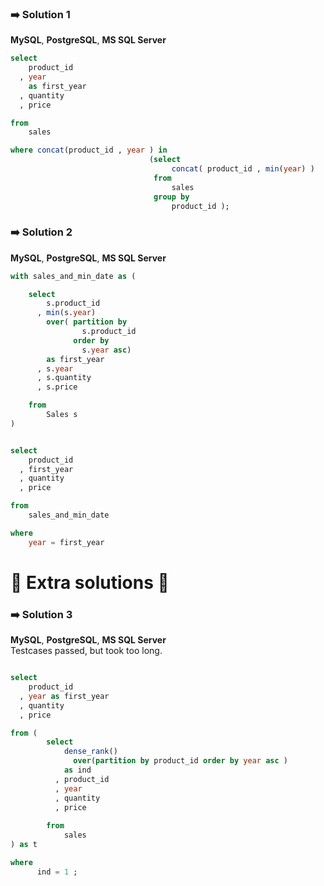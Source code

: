 ### ➡️ Solution 1  

**MySQL**,  **PostgreSQL**, **MS SQL Server**

~~~sql
select 
    product_id 
  , year 
    as first_year 
  , quantity 
  , price 

from   
    sales

where concat(product_id , year ) in 
                               (select 
                                    concat( product_id , min(year) ) 
                                from 
                                    sales 
                                group by 
                                    product_id ); 
~~~ 


### ➡️ Solution 2  

**MySQL**,  **PostgreSQL**, **MS SQL Server**

~~~sql 
with sales_and_min_date as (

    select 
        s.product_id
      , min(s.year)
        over( partition by 
                s.product_id
              order by 
                s.year asc)
        as first_year
      , s.year
      , s.quantity
      , s.price

    from 
        Sales s
)


select
    product_id
  , first_year
  , quantity
  , price

from 
    sales_and_min_date

where 
    year = first_year
~~~ 



# 📖 Extra solutions 📖  

### ➡️ Solution 3  

**MySQL**,  **PostgreSQL**, **MS SQL Server**  
Testcases passed, but took too long. 

~~~sql  

select 
    product_id 
  , year as first_year 
  , quantity 
  , price 

from (
        select 
            dense_rank() 
              over(partition by product_id order by year asc ) 
            as ind
          , product_id 
          , year 
          , quantity 
          , price 
        
        from 
            sales
) as t 

where 
      ind = 1 ; 
~~~ 